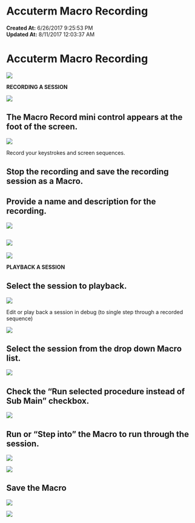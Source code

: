 # Accuterm Macro Recording

**Created At:** 6/26/2017 9:25:53 PM  
**Updated At:** 8/11/2017 12:03:37 AM  


# Accuterm Macro Recording

![](https://static.helpjuice.com/helpjuice_production/uploads/upload/image/3397/116783/Macro_Recorder_-_1.jpg)

**RECORDING A SESSION**

![](https://static.helpjuice.com/helpjuice_production/uploads/upload/image/3397/116784/Macro_recorder_2.jpg)



## The Macro Record mini control appears at the foot of the screen.

![](https://static.helpjuice.com/helpjuice_production/uploads/upload/image/3397/116786/Macro_recorder_-_3.jpg)

Record your keystrokes and screen sequences.

## Stop the recording and save the recording session as a Macro.

## Provide a name and description for the recording.

![](https://static.helpjuice.com/helpjuice_production/uploads/upload/image/3397/116797/MR-_4.png)

## ![](https://static.helpjuice.com/helpjuice_production/uploads/upload/image/3397/116794/MR_-_5.png)

![](https://static.helpjuice.com/helpjuice_production/uploads/upload/image/3397/116799/MR_6.png)

**PLAYBACK A SESSION**

## Select the session to playback.

![](https://static.helpjuice.com/helpjuice_production/uploads/upload/image/3397/116800/Mr-7.jpg)

Edit or play back a session in debug (to single step through a recorded sequence)

![](https://static.helpjuice.com/helpjuice_production/uploads/upload/image/3397/116801/MR-8.png)



## Select the session from the drop down Macro list.

![](https://static.helpjuice.com/helpjuice_production/uploads/upload/image/3397/116802/MR_-_10.jpg)



## Check the “Run selected procedure instead of Sub Main” checkbox.

![](https://static.helpjuice.com/helpjuice_production/uploads/upload/image/3397/116803/MR_11.png)



## Run or “Step into” the Macro to run through the session.

![](https://static.helpjuice.com/helpjuice_production/uploads/upload/image/3397/116804/MR_12.png)

![](https://static.helpjuice.com/helpjuice_production/uploads/upload/image/3397/116806/MR_13.png)



## Save the Macro

![](https://static.helpjuice.com/helpjuice_production/uploads/upload/image/3397/116807/MR_14.png)

![](https://static.helpjuice.com/helpjuice_production/uploads/upload/image/3397/116808/MR_15.png)
